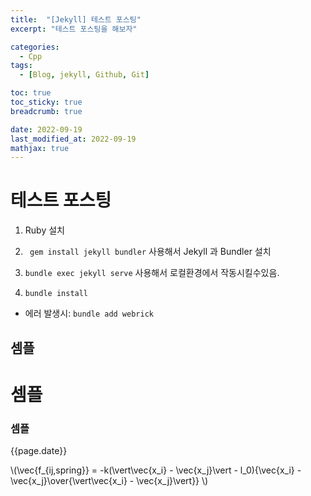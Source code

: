 ```yaml
---
title:  "[Jekyll] 테스트 포스팅"
excerpt: "테스트 포스팅을 해보자"

categories:
  - Cpp
tags:
  - [Blog, jekyll, Github, Git]

toc: true
toc_sticky: true
breadcrumb: true

date: 2022-09-19
last_modified_at: 2022-09-19
mathjax: true
---
```


# 테스트 포스팅

1. Ruby 설치


2. ` gem install jekyll bundler` 사용해서 Jekyll 과 Bundler 설치 


3. `bundle exec jekyll serve` 사용해서 로컬환경에서 작동시킬수있음. 

4. `bundle install`

- 에러 발생시: `bundle add webrick`

## 셈플
# 셈플
### 셈플

{{page.date}}

\\(\vec{f_{ij,spring}} = -k(\vert\vec{x_i} - \vec{x_j}\vert - l_0){\vec{x_i} - \vec{x_j}\over{\vert\vec{x_i} - \vec{x_j}\vert}} \\)